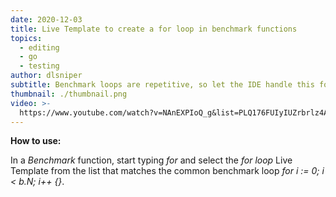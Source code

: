 ```yaml
---
date: 2020-12-03
title: Live Template to create a for loop in benchmark functions
topics:
  - editing
  - go
  - testing
author: dlsniper
subtitle: Benchmark loops are repetitive, so let the IDE handle this for you
thumbnail: ./thumbnail.png
video: >-
  https://www.youtube.com/watch?v=NAnEXPIoQ_g&list=PLQ176FUIyIUZrbrlz4AY1V8VzBJKZyVlW&index=56
---
```


**How to use:**

In a _Benchmark_ function, start typing _for_ and select the _for loop_ Live Template from the list that matches the common benchmark loop _for i := 0; i < b.N; i++ {}_.
